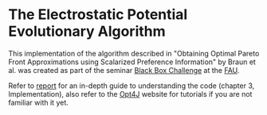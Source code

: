 # The Electrostatic Potential Evolutionary Algorithm

This implementation of the algorithm described in "Obtaining Optimal Pareto Front Approximations using Scalarized Preference Information" by Braun et al. was created as part of the seminar [Black Box Challenge](https://www.cs12.tf.fau.de/lehre/lehrveranstaltungen/seminare/black-box-challenge-meta-heuristic-optimization-for-arbitrary-problems/) at the [FAU](https://www.fau.de).

Refer to [report](report/report.pdf) for an in-depth guide to understanding the code (chapter 3, Implementation), also refer to the [Opt4J](http://opt4j.sourceforge.net) website for tutorials if you are not familiar with it yet.
